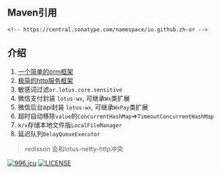## Maven引用
```
<!-- https://central.sonatype.com/namespace/io.github.zh-or -->
```

## 介绍
1. [一个简单的orm框架](./orm.md)
2. [极简的http服务框架](./restful.md)
3. 敏感词过滤`or.lotus.core.sensitive`
4. 微信支付封装 `lotus-wx`, 可继承`Wx`类扩展
5. 微信后台api封装 `lotus-wx`, 可继承`WxPay`类扩展
6. 超时自动移除`value`的`ConcurrentHashMap`=>`TimeoutConcurrentHashMap`
7. `k/v`存储本地文件版`LocalFileManager`
8. 延迟队列`DelayQueueExecutor`


>redisson 会和lotus-netty-http冲突

[![996.icu](https://img.shields.io/badge/link-996.icu-red.svg)](https://996.icu)
[![LICENSE](https://img.shields.io/badge/license-Anti%20996-blue.svg)](https://github.com/996icu/996.ICU/blob/master/LICENSE)


